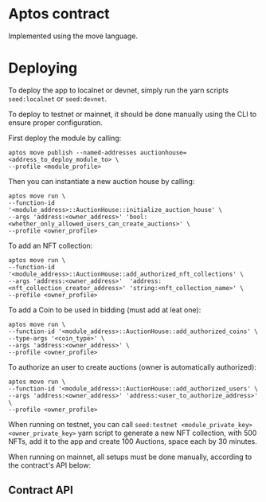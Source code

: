 # Aptos contract

Implemented using the move language.

# Deploying

To deploy the app to localnet or devnet, simply run the yarn scripts `seed:localnet` or `seed:devnet`.

To deploy to testnet or mainnet, it should be done manually using the CLI to ensure proper configuration.

First deploy the module by calling:
```shell
aptos move publish --named-addresses auctionhouse=<address_to_deploy_module_to> \
--profile <module_profile>
```

Then you can instantiate a new auction house by calling:
```shell
aptos move run \
--function-id '<module_address>::AuctionHouse::initialize_auction_house' \
--args 'address:<owner_address>' 'bool:<whether_only_allowed_users_can_create_auctions>' \
--profile <owner_profile>
```

To add an NFT collection:
```shell
aptos move run \
--function-id '<module_address>::AuctionHouse::add_authorized_nft_collections' \
--args 'address:<owner_address>'  'address:<nft_collection_creator_address>' 'string:<nft_collection_name>' \
--profile <owner_profile>
```

To add a Coin to be used in bidding (must add at leat one):
```shell
aptos move run \
--function-id '<module_address>::AuctionHouse::add_authorized_coins' \
--type-args '<coin_type>' \
--args 'address:<owner_address>' \
--profile <owner_profile>
```

To authorize an user to create auctions (owner is automatically authorized):
```shell
aptos move run \
--function-id '<module_address>::AuctionHouse::add_authorized_users' \
--args 'address:<owner_address>' 'address:<user_to_authorize_address>' \
--profile <owner_profile>
```

When running on testnet, you can call `seed:testnet <module_private_key> <owner_private_key>` yarn script to generate a new NFT collection, with 500 NFTs, add it to the app and create 100 Auctions, space each by 30 minutes.

When running on mainnet, all setups must be done manually, according to the contract's API below:

## Contract API